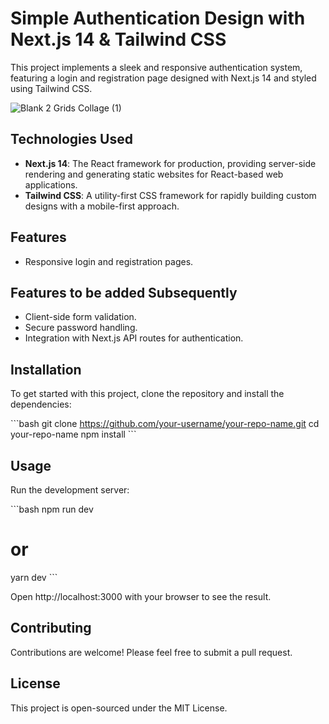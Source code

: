 # Simple Authentication Design with Next.js 14 & Tailwind CSS

This project implements a sleek and responsive authentication system, featuring a login and registration page designed with Next.js 14 and styled using Tailwind CSS.

![Blank 2 Grids Collage (1)](https://github.com/Fonyuygita/Nextjs-and-Typescript-auth-design/assets/89413571/371a21fe-bd71-4786-a5e6-b804ca54969f)


## Technologies Used

- **Next.js 14**: The React framework for production, providing server-side rendering and generating static websites for React-based web applications.
- **Tailwind CSS**: A utility-first CSS framework for rapidly building custom designs with a mobile-first approach.

## Features

- Responsive login and registration pages.
## Features to be added Subsequently
- Client-side form validation.
- Secure password handling.
- Integration with Next.js API routes for authentication.

## Installation

To get started with this project, clone the repository and install the dependencies:

\`\`\`bash
git clone https://github.com/your-username/your-repo-name.git
cd your-repo-name
npm install
\`\`\`

## Usage

Run the development server:

\`\`\`bash
npm run dev
# or
yarn dev
\`\`\`

Open http://localhost:3000 with your browser to see the result.

## Contributing

Contributions are welcome! Please feel free to submit a pull request.

## License

This project is open-sourced under the MIT License.
